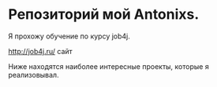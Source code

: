# Репозиторий мой Antonixs.

Я прохожу обучение по курсу job4j.

http://job4j.ru/ сайт

Ниже находятся наиболее интересные проекты, которые я реализовывал. 